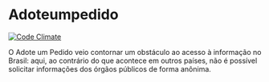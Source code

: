 Adoteumpedido
=============

[![Code Climate](https://codeclimate.com/github/dukex/adoteumpedido.png)](https://codeclimate.com/github/dukex/adoteumpedido)


O Adote um Pedido veio contornar um obstáculo ao acesso à informação no Brasil: aqui, ao contrário do que acontece em outros países, não é possível solicitar informações dos órgãos públicos de forma anônima.

